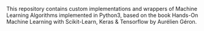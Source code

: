 This repository contains custom implementations and wrappers of Machine Learning Algorithms implemented in Python3, based on the book Hands-On Machine Learning with Scikit-Learn, Keras & Tensorflow by Aurélien Géron. 
